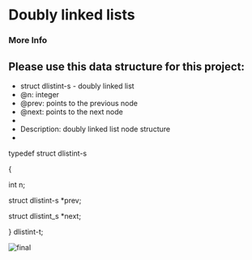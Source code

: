 # Doubly linked lists




### More Info
## Please use this data structure for this project:

 * struct dlistint-s - doubly linked list
 * @n: integer
 * @prev: points to the previous node
 * @next: points to the next node
 *
 * Description: doubly linked list node structure
 * 

typedef struct dlistint-s

{
  
  int n;
    
  struct dlistint-s *prev;
    
  struct dlistint_s *next;

} dlistint-t;



![final](https://static.packt-cdn.com/products/9781785285493/graphics/B05348_05_11.jpg)
